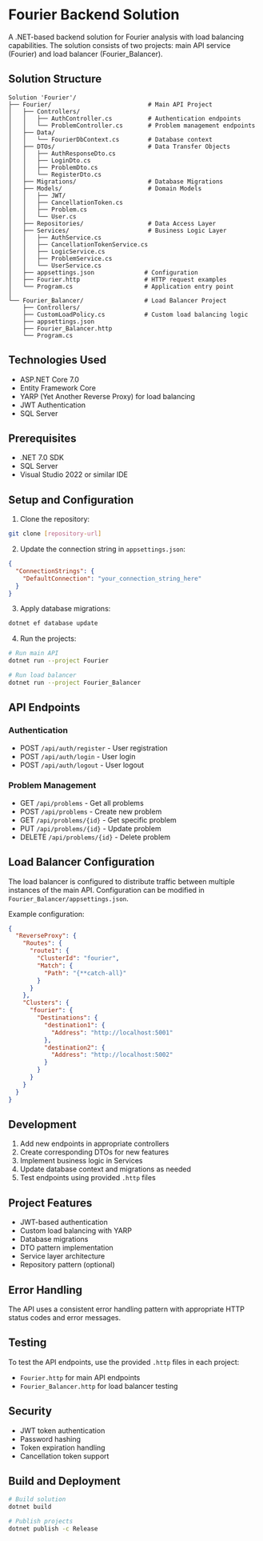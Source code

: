 # Fourier Backend Solution

A .NET-based backend solution for Fourier analysis with load balancing capabilities. The solution consists of two projects: main API service (Fourier) and load balancer (Fourier_Balancer).

## Solution Structure

```
Solution 'Fourier'/
├── Fourier/                           # Main API Project
│   ├── Controllers/
│   │   ├── AuthController.cs          # Authentication endpoints
│   │   └── ProblemController.cs       # Problem management endpoints
│   ├── Data/
│   │   └── FourierDbContext.cs        # Database context
│   ├── DTOs/                          # Data Transfer Objects
│   │   ├── AuthResponseDto.cs
│   │   ├── LoginDto.cs
│   │   ├── ProblemDto.cs
│   │   └── RegisterDto.cs
│   ├── Migrations/                    # Database Migrations
│   ├── Models/                        # Domain Models
│   │   ├── JWT/
│   │   ├── CancellationToken.cs
│   │   ├── Problem.cs
│   │   └── User.cs
│   ├── Repositories/                  # Data Access Layer
│   ├── Services/                      # Business Logic Layer
│   │   ├── AuthService.cs
│   │   ├── CancellationTokenService.cs
│   │   ├── LogicService.cs
│   │   ├── ProblemService.cs
│   │   └── UserService.cs
│   ├── appsettings.json              # Configuration
│   ├── Fourier.http                  # HTTP request examples
│   └── Program.cs                    # Application entry point
│
└── Fourier_Balancer/                 # Load Balancer Project
    ├── Controllers/
    ├── CustomLoadPolicy.cs           # Custom load balancing logic
    ├── appsettings.json
    ├── Fourier_Balancer.http
    └── Program.cs
```

## Technologies Used

- ASP.NET Core 7.0
- Entity Framework Core
- YARP (Yet Another Reverse Proxy) for load balancing
- JWT Authentication
- SQL Server

## Prerequisites

- .NET 7.0 SDK
- SQL Server
- Visual Studio 2022 or similar IDE

## Setup and Configuration

1. Clone the repository:
```bash
git clone [repository-url]
```

2. Update the connection string in `appsettings.json`:
```json
{
  "ConnectionStrings": {
    "DefaultConnection": "your_connection_string_here"
  }
}
```

3. Apply database migrations:
```bash
dotnet ef database update
```

4. Run the projects:
```bash
# Run main API
dotnet run --project Fourier

# Run load balancer
dotnet run --project Fourier_Balancer
```

## API Endpoints

### Authentication
- POST `/api/auth/register` - User registration
- POST `/api/auth/login` - User login
- POST `/api/auth/logout` - User logout

### Problem Management
- GET `/api/problems` - Get all problems
- POST `/api/problems` - Create new problem
- GET `/api/problems/{id}` - Get specific problem
- PUT `/api/problems/{id}` - Update problem
- DELETE `/api/problems/{id}` - Delete problem

## Load Balancer Configuration

The load balancer is configured to distribute traffic between multiple instances of the main API. Configuration can be modified in `Fourier_Balancer/appsettings.json`.

Example configuration:
```json
{
  "ReverseProxy": {
    "Routes": {
      "route1": {
        "ClusterId": "fourier",
        "Match": {
          "Path": "{**catch-all}"
        }
      }
    },
    "Clusters": {
      "fourier": {
        "Destinations": {
          "destination1": {
            "Address": "http://localhost:5001"
          },
          "destination2": {
            "Address": "http://localhost:5002"
          }
        }
      }
    }
  }
}
```

## Development

1. Add new endpoints in appropriate controllers
2. Create corresponding DTOs for new features
3. Implement business logic in Services
4. Update database context and migrations as needed
5. Test endpoints using provided `.http` files

## Project Features

- JWT-based authentication
- Custom load balancing with YARP
- Database migrations
- DTO pattern implementation
- Service layer architecture
- Repository pattern (optional)

## Error Handling

The API uses a consistent error handling pattern with appropriate HTTP status codes and error messages.

## Testing

To test the API endpoints, use the provided `.http` files in each project:
- `Fourier.http` for main API endpoints
- `Fourier_Balancer.http` for load balancer testing

## Security

- JWT token authentication
- Password hashing
- Token expiration handling
- Cancellation token support

## Build and Deployment

```bash
# Build solution
dotnet build

# Publish projects
dotnet publish -c Release
```
